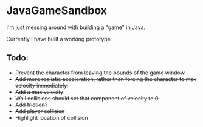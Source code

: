 # JavaGameSandbox

I'm just messing around with building a "game" in Java.

Currently I have built a working prototype.

## Todo:

- ~~Prevent the character from leaving the bounds of the game window~~
- ~~Add more realistic acceleration, rather than forcing the character to max velocity immediately.~~
- ~~Add a max velocity~~
- ~~Wall collisions should set that component of velocity to 0.~~
- ~~Add friction?~~
- ~~Add player collision~~
- Highlight location of collision
